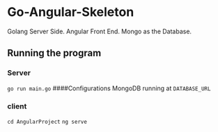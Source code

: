 # Go-Angular-Skeleton
Golang Server Side. Angular Front End. Mongo as the Database.

## Running the program
### Server
`go run main.go`
####Configurations
MongoDB running at `DATABASE_URL`

### client
`cd AngularProject` `ng serve`